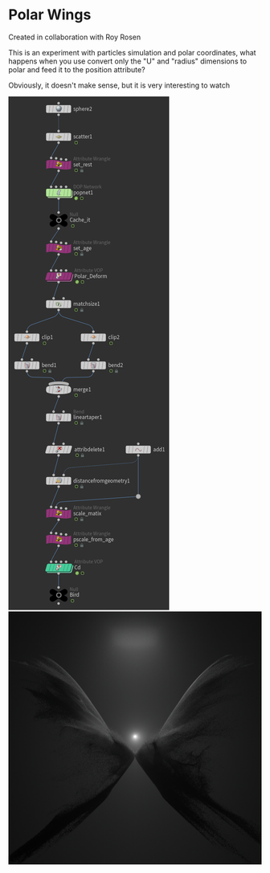 # Polar Wings
Created in collaboration with Roy Rosen

This is an experiment with particles simulation and polar coordinates, what happens when you use convert only the "U" and "radius" dimensions to polar and feed it to the position attribute?

Obviously, it doesn't make sense, but it is very interesting to watch

<img src="Images/Node Tree.png">
<img src="Images/2021_10_15_Polar_Wings.png">
